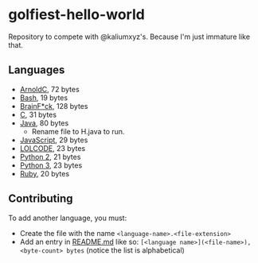 # golfiest-hello-world
Repository to compete with @kaliumxyz's. Because I'm just immature like that.

## Languages
- [ArnoldC](ArnoldC.arnoldc), 72 bytes
- [Bash](Bash.sh), 19 bytes
- [BrainF*ck](BrainF*ck.b), 128 bytes
- [C](C.c), 31 bytes
- [Java](Java.java), 80 bytes
    - Rename file to H.java to run.
- [JavaScript](JavaScript.js), 29 bytes
- [LOLCODE](LOLCODE.lol), 23 bytes
- [Python 2](Python2.py), 21 bytes
- [Python 3](Python3.py), 23 bytes
- [Ruby](Ruby.rb), 20 bytes

## Contributing
To add another language, you must:
- Create the file with the name `<language-name>.<file-extension>`
- Add an entry in [README.md](README.md) like so: `[<language name>](<file-name>), <byte-count> bytes` (notice the list is alphabetical)
